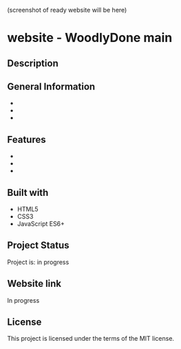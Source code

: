 (screenshot of ready website will be here)


# website - WoodlyDone main


## Description


## General Information
- 
-
-

## Features
-
-
-

## Built with
* HTML5
* CSS3
* JavaScript ES6+

## Project Status
Project is: in progress

## Website link
In progress 

## License
This project is licensed under the terms of the MIT license.